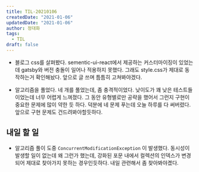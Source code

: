 ```yaml
---
title: TIL-20210106
createdDate: "2021-01-06"
updatedDate: "2021-01-06"
author: 정대화
tags:
  - TIL
draft: false
---
```


- 블로그 css를 살펴봤다. sementic-ui-react에서 제공하는 커스터마이징이 있었는데 gatsby와 버전 충돌이 일어나 적용하지 못했다. 그래도 style.css가 제대로 동작하는거 확인해놨다. 앞으로 글 쓰며 틈틈히 고쳐봐야겠다.

- 알고리즘을 풀었다. 네 개를 풀었는데, 좀 충격적이었다. 낮이도가 꽤 낮은 테스트들이었는데 너무 어렵게 느껴졌다. 그 동안 유형별로만 공략을 했어서 그런지 구현이 중요한 문제에 많이 약한 듯 하다. 덕분에 네 문제 푸는데 오늘 하루를 다 써버렸다. 앞으로 구현 문제도 건드려봐야할듯하다.

## 내일 할 일

- 알고리즘 풀이 도중 `ConcurrentModificationException` 이 발생했다. 동시성이 발생할 일이 없는데 왜 그런가 했는데, 강화된 포문 내에서 컬렉션의 인덱스가 변경되어 제대로 찾아가지 못하는 경우인듯하다. 내일 관련해서 좀 찾아봐야곘다.
